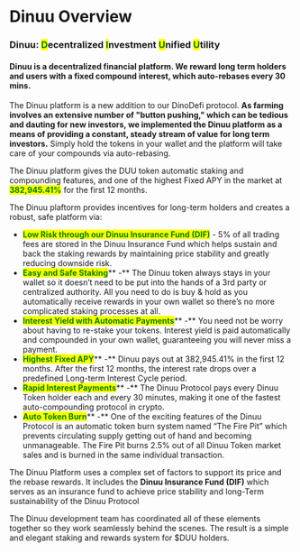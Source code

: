 # Dinuu Overview

### Dinuu: <mark style="color:green;">D</mark>ecentralized <mark style="color:green;">I</mark>nvestment <mark style="color:green;">U</mark>nified <mark style="color:green;">U</mark>tility &#x20;

#### Dinuu is a decentralized financial platform. We reward long term holders and users with a fixed compound interest, which auto-rebases every 30 mins.&#x20;

The Dinuu platform is a new addition to our DinoDefi protocol. **As farming involves an extensive number of "button pushing," which can be tedious and dauting for new investors, we implemented the Dinuu platform as a means of providing a constant, steady stream of value for long term investors.** Simply hold the tokens in your wallet and the platform will take care of your compounds via auto-rebasing.&#x20;

The Dinuu platform gives the DUU token automatic staking and compounding features, and one of the highest Fixed APY in the market at <mark style="color:green;">**382,945.41%**</mark> for the first 12 months.

The Dinuu plaftorm provides incentives for long-term holders and creates a robust, safe platform via:

* <mark style="color:green;">**Low Risk through our Dinuu Insurance Fund (DIF)**</mark> - 5% of all trading fees are stored in the Dinuu Insurance Fund which helps sustain and back the staking rewards by maintaining price stability and greatly reducing downside risk.&#x20;
* <mark style="color:green;">**Easy and Safe Staking**</mark>** -**  The Dinuu token always stays in your wallet so it doesn’t need to be put into the hands of a 3rd party or centralized authority. All you need to do is buy & hold as you automatically receive rewards in your own wallet so there’s no more complicated staking processes at all.&#x20;
* <mark style="color:green;">**Interest Yield with Automatic Payments**</mark>** -** You need not be worry about having to re-stake your tokens. Interest yield is paid automatically and compounded in your own wallet, guaranteeing you will never miss a payment.&#x20;
* <mark style="color:green;">**Highest Fixed APY**</mark>** -** Dinuu pays out at 382,945.41% in the first 12 months. After the first 12 months, the interest rate drops over a predefined Long-term Interest Cycle period.
* <mark style="color:green;">**Rapid Interest Payments**</mark>** -** The Dinuu Protocol pays every Dinuu Token holder each and every 30 minutes, making it one of the fastest auto-compounding protocol in crypto.&#x20;
* <mark style="color:green;">**Auto Token Burn**</mark>** -** One of the exciting features of the Dinuu Protocol is an automatic token burn system named “The Fire Pit” which prevents circulating supply getting out of hand and becoming unmanageable. The Fire Pit burns 2.5% out of all Dinuu Token market sales and is burned in the same individual transaction.

The Dinuu Platform uses a complex set of factors to support its price and the rebase rewards. It includes the **Dinuu Insurance Fund (DIF)** which serves as an insurance fund to achieve price stability and long-Term sustainability of the Dinuu Protocol&#x20;

The Dinuu development team has coordinated all of these elements together so they work seamlessly behind the scenes. The result is a simple and elegant staking and rewards system for $DUU holders. &#x20;

